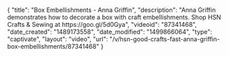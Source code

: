 {
    "title": "Box Embellishments - Anna Griffin",
    "description": "Anna Griffin demonstrates how to decorate a box with craft embellishments. Shop HSN Crafts & Sewing at https:\/\/goo.gl\/5d0Gya",
    "videoid": "87341468",
    "date_created": "1489173558",
    "date_modified": "1499866064",
    "type": "captivate",
    "layout": "video",
    "url": "\/v\/hsn-good-crafts-fast-anna-griffin-box-embellishments\/87341468"
}